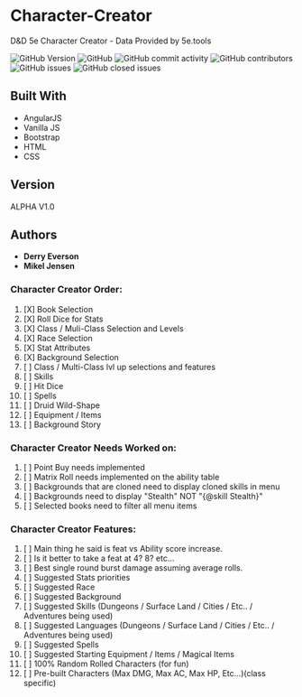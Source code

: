 # Character-Creator
D&amp;D 5e Character Creator - Data Provided by 5e.tools

![GitHub Version](https://img.shields.io/badge/Version-1.0-blue.svg?style=plastic)
![GitHub](https://img.shields.io/github/license/dneverson/Character-Creator.svg?style=plastic)
![GitHub commit activity](https://img.shields.io/github/commit-activity/w/dneverson/Character-Creator.svg?style=plastic)
![GitHub contributors](https://img.shields.io/github/contributors/dneverson/Character-Creator.svg?style=plastic)
![GitHub issues](https://img.shields.io/github/issues/dneverson/Character-Creator.svg?style=plastic)
![GitHub closed issues](https://img.shields.io/github/issues-closed/dneverson/Character-Creator.svg?style=plastic)

## Built With

* AngularJS
* Vanilla JS
* Bootstrap
* HTML
* CSS

## Version
ALPHA V1.0

## Authors

* **Derry Everson**
* **Mikel Jensen**

### Character Creator Order:
1.   [X] Book Selection
2.   [X] Roll Dice for Stats
3.   [X] Class / Muli-Class Selection and Levels
4.   [X] Race Selection
5.   [X] Stat Attributes
6.   [X] Background Selection
7.   [ ] Class / Multi-Class lvl up selections and features
8.   [ ] Skills
9.   [ ] Hit Dice
10.  [ ] Spells
11.  [ ] Druid Wild-Shape
12.  [ ] Equipment / Items
13.  [ ] Background Story

### Character Creator Needs Worked on:
1.   [ ] Point Buy needs implemented
2.   [ ] Matrix Roll needs implemented on the ability table
3.   [ ] Backgrounds that are cloned need to display cloned skills in menu
4.   [ ] Backgrounds need to display "Stealth" NOT "{@skill Stealth}"
5.   [ ] Selected books need to filter all menu items

### Character Creator Features:
1.   [ ] Main thing he said is feat vs Ability score increase.
2.   [ ] Is it better to take a feat at 4? 8? etc...
3.   [ ] Best single round burst damage assuming average rolls.
4.   [ ] Suggested Stats priorities
5.   [ ] Suggested Race
6.   [ ] Suggested Background
7.   [ ] Suggested Skills (Dungeons / Surface Land / Cities / Etc.. / Adventures being used)
8.   [ ] Suggested Languages (Dungeons / Surface Land / Cities / Etc.. / Adventures being used)
9.   [ ] Suggested Spells
10.  [ ] Suggested Starting Equipment / Items / Magical Items
11.  [ ] 100% Random Rolled Characters (for fun)
12.  [ ] Pre-built Characters (Max DMG, Max AC, Max HP, Etc...)(class specific)
